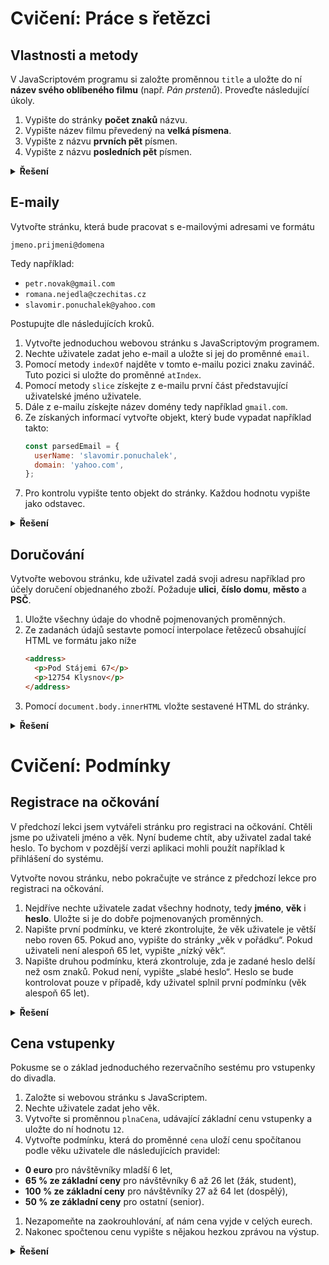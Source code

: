 # Cvičení: Práce s řetězci

## Vlastnosti a metody

V JavaScriptovém programu si založte proměnnou `title` a uložte do ní **název svého oblíbeného filmu** (např. _Pán prstenů_). Proveďte následující úkoly.

1. Vypište do stránky **počet znaků** názvu.
1. Vypište název filmu převedený na **velká písmena**.
1. Vypište z názvu **prvních pět** písmen.
1. Vypište z názvu **posledních pět** písmen.

<details>
<summary><b>Řešení</b></summary>


```js
const title = "Lord of the Rings";
document.body.innerHTML += title.length;
document.body.innerHTML += `<br>`;
document.body.innerHTML += title.toUpperCase();
document.body.innerHTML += `<br>`;
document.body.innerHTML += title.slice(0, 5);
document.body.innerHTML += `<br>`;
document.body.innerHTML += title.slice(title.length - 5, title.length)
```

</details>

## E-maily

Vytvořte stránku, která bude pracovat s e-mailovými adresami ve formátu

```
jmeno.prijmeni@domena
```

Tedy například:

- `petr.novak@gmail.com`
- `romana.nejedla@czechitas.cz`
- `slavomir.ponuchalek@yahoo.com`

Postupujte dle následujících kroků.

1. Vytvořte jednoduchou webovou stránku s JavaScriptovým programem.
1. Nechte uživatele zadat jeho e-mail a uložte si jej do proměnné `email`.
1. Pomocí metody `indexOf` najděte v tomto e-mailu pozici znaku zavináč. Tuto pozici si uložte do proměnné `atIndex`.
1. Pomocí metody `slice` získejte z e-mailu první část představující uživatelské jméno uživatele.
1. Dále z e-mailu získejte název domény tedy například `gmail.com`.
1. Ze získaných informací vytvořte objekt, který bude vypadat například takto:
   ```js
   const parsedEmail = {
     userName: 'slavomir.ponuchalek',
     domain: 'yahoo.com',
   };
   ```
1. Pro kontrolu vypište tento objekt do stránky. Každou hodnotu vypište jako odstavec.

<details>
<summary><b>Řešení</b></summary>

```js
const email = prompt('Zadejte e-mail:');
const atIndex = email.indexOf('@');
const parsedEmail = {
  userName: email.slice(0, atIndex),
  domain: email.slice(atIndex + 1),
};
document.body.innerHTML =
  '<p>Uživatelské jméno: ' + parsedEmail.userName + '</p>';
document.body.innerHTML += '<p>Doména: ' + parsedEmail.domain + '</p>';
```


</details>


## Doručování

Vytvořte webovou stránku, kde uživatel zadá svoji adresu například pro účely doručení objednaného zboží. Požaduje **ulici**, **číslo domu**, **město** a **PSČ**.

1. Uložte všechny údaje do vhodně pojmenovaných proměnných.
1. Ze zadanách údajů sestavte pomocí interpolace řetězeců obsahující HTML ve formátu jako níže
   ```html
   <address>
     <p>Pod Stájemi 67</p>
     <p>12754 Klysnov</p>
   </address>
   ```
1. Pomocí `document.body.innerHTML` vložte sestavené HTML do stránky.

<details>
<summary><b>Řešení</b></summary>

```js
const street = prompt('Zadejte ulici:');
const houseNumber = prompt('Zadejte číslo domu:');
const city = prompt('Zadejte město:');
const zipCode = prompt('Zadejte PSČ:');

document.body.innerHTML = `
   <address>
      <p>${street} ${houseNumber}</p>
      <p>${zipCode} ${city}</p>
   </address>
`;
```

</details>

# Cvičení: Podmínky


## Registrace na očkování

V předchozí lekci jsem vytvářeli stránku pro registraci na očkování. Chtěli jsme po uživateli jméno a věk. Nyní budeme chtít, aby uživatel zadal také heslo. To bychom v pozdější verzi aplikaci mohli použít například k přihlášení do systému.

Vytvořte novou stránku, nebo pokračujte ve stránce z předchozí lekce pro registraci na očkování.

1. Nejdříve nechte uživatele zadat všechny hodnoty, tedy **jméno**, **věk** i **heslo**. Uložte si je do dobře pojmenovaných proměnných.
1. Napište první podmínku, ve které zkontrolujte, že věk uživatele je větší nebo roven 65. Pokud ano, vypište do stránky „věk v pořádku“. Pokud uživateli není alespoň 65 let, vypište „nízký věk“.
1. Napište druhou podmínku, která zkontroluje, zda je zadané heslo delší než osm znaků. Pokud není, vypište „slabé heslo“. Heslo se bude kontrolovat pouze v případě, kdy uživatel splnil první podmínku (věk alespoň 65 let).

<details>
<summary><b>Řešení</b></summary>


```js
const name = prompt('Zadejte své jméno:');
const age = Number(prompt('Zadejte svůj věk:'));
const heslo = prompt('Zadejte nové heslo:');

if (age >= 65) {
  document.body.innerHTML += '<p>Věk je v pořádku</p>.';
  if (heslo.length <= 8) {
    document.body.innerHTML += '<p>Slabé heslo</p>.';
  } else {
    document.body.innerHTML += '<p>Heslo je v pořádku</p>.';
  }
} else {
  document.body.innerHTML += '<p>Nízký věk</p>.';
}
```

</details>


## Cena vstupenky

Pokusme se o základ jednoduchého rezervačního sestému pro vstupenky do divadla.

1. Založte si webovou stránku s JavaScriptem.
1. Nechte uživatele zadat jeho věk.
1. Vytvořte si proměnnou `plnaCena`, udávající základní cenu vstupenky a uložte do ní hodnotu `12`.
1. Vytvořte podmínku, která do proměnné `cena` uloží cenu spočítanou podle věku uživatele dle následujících pravidel:

- **0 euro** pro návštěvníky mladší 6 let,
- **65 % ze základní ceny** pro návštěvníky 6 až 26 let (žák, student),
- **100 % ze základní ceny** pro návštěvníky 27 až 64 let (dospělý),
- **50 % ze základní ceny** pro ostatní (senior).

1. Nezapomeňte na zaokrouhlování, ať nám cena vyjde v celých eurech.
1. Nakonec spočtenou cenu vypište s nějakou hezkou zprávou na výstup.

<details>
<summary><b>Řešení</b></summary>



```js
const plnaCena = 12;
let cena;
const age = Number(prompt('Zadejte svůj věk:'));
if (age < 6) {
  cena = 0;
} else if (age >= 6 && age <= 26) {
  cena = plnaCena * 0.65;
} else if (age >= 27 && age <= 64) {
  cena = plnaCena;
} else {
  cena = plnaCena * 0.5;
}
cena = Math.ceil(cena);
document.body.innerHTML += `<p>Cena lístku je ${cena} €.`;
```

Druhá možnost, plnou cenu bereme jako základní a v `if` testujeme jenom výjimky:

```js
const plnaCena = 12;
let cena = plnaCena;
const age = Number(prompt('Zadejte svůj věk:'));
if (age < 6) {
  cena = 0;
} else if (age >= 6 && age <= 26) {
  cena = plnaCena * 0.65;
} else if (age > 64) {
  cena = plnaCena * 0.5;
}
cena = Math.ceil(cena);
document.body.innerHTML += `<p>Cena lístku je ${cena} €.`;
```

Pro fajnšmekry třetí možnost s operátorem `*=`, který funguje podobně jako `+=`, ale pro násobení. Tato možnost
neodpovídá přesně zadání, protože vůbec nepotřebujeme proměnnou `plnaCena`:

```js
let cena = 12;
const age = Number(prompt('Zadejte svůj věk:'));
if (age < 6) {
  cena = 0;
} else if (age >= 6 && age <= 26) {
  cena *= 0.65;
} else if (age > 64) {
  cena *= 0.5;
}
cena = Math.ceil(cena);
document.body.innerHTML += `<p>Cena lístku je ${cena} €.`;
```

</details>
